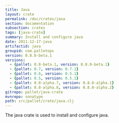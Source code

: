 ```yaml
---
title: Java
layout: crate
permalink: /doc/crates/java
section: documentation
subsection: crates
tags: [java-crate]
summary: Install and configure java
date: 2011-12-17-java
artifactid: java
groupid: com.palletops
version: 0.8.0-beta.1
versions:
  - {pallet: 0.8-beta.1, version: 0.8.0-beta.1}
  - {pallet: 0.7, version: 0.7.1}
  - {pallet: 0.6, version: 0.5.1}
  - {pallet: 0.5, version: 0.5.1}
  - {pallet: 0.8-alpha.7, version: 0.8.0-alpha.1}
  - {pallet: 0.8-alpha.8, version: 0.8.0-alpha.2}
gitrepo: pallet/java-crate
mvnrepo: sonatype
path: src/pallet/crate/java.clj
---
```


The java crate is used to install and configure java.
